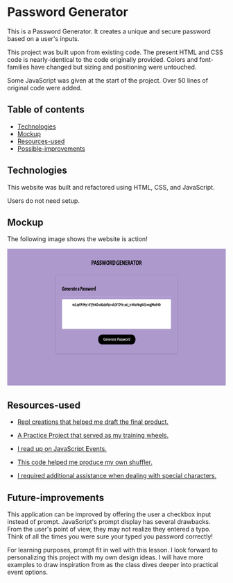 
# Password Generator

This is a Password Generator. It creates a unique and secure password based on a user's inputs.

This project was built upon from existing code. The present HTML and CSS code is nearly-identical to the code originally provided. Colors and font-families have changed but sizing and positioning were untouched.

Some JavaScript was given at the start of the project. Over 50 lines of original code were added.

## Table of contents
* [Technologies](#technologies)
* [Mockup](#mockup)
* [Resources-used](#resources-used)
* [Possible-improvements](#possible-improvements)

## Technologies

This website was built and refactored using HTML, CSS, and JavaScript.

Users do not need setup.

## Mockup

The following image shows the website is action!

<img src="assets/passwordGenerator.jpeg" width="550" height="315" alt="password generator"/>

## Resources-used

* <a href="https://replit.com/repls/folder/Penn%20LPS" target="_blank_">Repl creations that helped me draft the final product.</a> 

* <a href="https://github.com/AmyShafer/decemberFolder" target="_blank_">A Practice Project that served as my training wheels.</a> 

* <a href="https://developer.mozilla.org/en-US/docs/Learn/JavaScript/Building_blocks/Events" target="_blank_">I read up on JavaScript Events.</a> 

* <a href="https://stackoverflow.com/questions/3943772/how-do-i-shuffle-the-characters-in-a-string-in-javascript" target="_blank_">This code helped me produce my own shuffler.</a> 

* <a href="https://w3schools.sinsixx.com/js/js_special_characters.asp.htm" target="_blank_">I required additional assistance when dealing with special characters.</a> 


## Future-improvements

This application can be improved by offering the user a checkbox input instead of prompt. JavaScript's prompt display has several drawbacks. From the user's point of view, they may not realize they entered a typo. Think of all the times you were sure your typed you password correctly! 

For learning purposes, prompt fit in well with this lesson. I look forward to personalizing this project with my own design ideas. I will have more examples to draw inspiration from as the class dives deeper into practical event options. 


